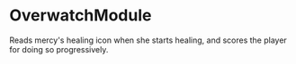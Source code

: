 # OverwatchModule
Reads mercy's healing icon when she starts healing, and scores the player for doing so progressively.
